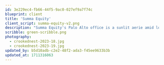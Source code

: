 ```yaml
---
id: 3e229ec4-fb66-44f5-9ac0-027ef9a7f74c
blueprint: client
title: 'Summa Equity'
client_script: summa-equity-v2.png
description: "Summa Equity's Palo Alto office is a sunlit aerie amid lofty outdoor foliage. Echoing the space's exterior surroundings, large-scale ficus and red emerald philodendrons enliven the serene and inviting lounge area. Terracotta vessels planted with hoya and bromeliad in the boardroom form considered vignettes of nature in an otherwise minimal scheme."
scribble: green-scribble.png
photography:
  - crookednest-2023-18.jpg
  - crookednest-2023-19.jpg
updated_by: b5d10adb-c2e2-48f2-ada3-f45ee9633b3b
updated_at: 1711316063
---
```

